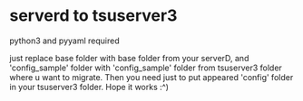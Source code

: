 # serverd to tsuserver3
python3 and pyyaml required

just replace base folder with base folder from your serverD, and 'config_sample' folder with 'config_sample' folder from tsuserver3 folder where u want to migrate. Then you need just to put appeared 'config' folder in your tsuserver3 folder. Hope it works :^)
